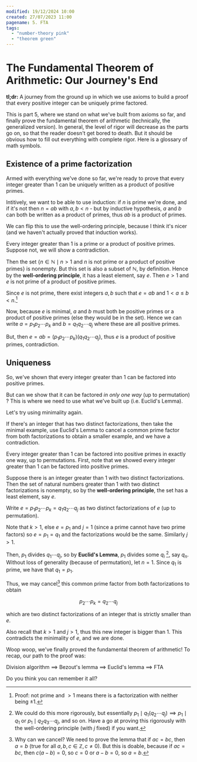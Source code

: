 ```yaml
---
modified: 19/12/2024 10:00
created: 27/07/2023 11:00
pagename: 5. FTA
tags:
  - "number-theory pink"
  - "theorem green"
---
```

# The Fundamental Theorem of Arithmetic: Our Journey's End

**tl;dr:** A journey from the ground up in which we use axioms to build a proof that every positive integer can be uniquely prime factored.

This is part 5, where we stand on what we've built from axioms so far, and finally prove the <DiscreetLink href="https://en.wikipedia.org/wiki/Fundamental_theorem_of_arithmetic">fundamental theorem of arithmetic</DiscreetLink> (technically, the generalized version). In general, the level of rigor will decrease as the parts go on, so that the reader doesn't get bored to death. But it should be obvious how to fill out everything with complete rigor. <DiscreetLink href="https://en.wikipedia.org/wiki/Glossary_of_mathematical_symbols">Here</DiscreetLink> is a glossary of math symbols.

## Existence of a prime factorization

Armed with everything we've done so far, we're ready to prove that every integer greater than 1 can be uniquely written as a product of positive primes.

Intitively, we want to be able to use induction: if $n$ is prime we're done, and if it's not then $n = ab$ with $a,b \lt n$ - but by inductive hypothesis, $a$ and $b$ can both be written as a product of primes, thus $ab$ is a product of primes.

We can flip this to use the well-ordering principle, because I think it's nicer (and we haven't actually proved that induction works).

<Lemma>
Every integer greater than 1 is a prime or a product of positive primes.
<Proof>
Suppose not, we will show a contradiction.  

Then the set $\{n \in \mathbb{N} \mid n\gt 1$ and $n$ is not prime or a product of positive primes$\}$ is nonempty. But this set is also a subset of $\mathbb{N}$, by definition. Hence by the **well-ordering principle**, it has a least element, say $e$. Then $e \gt 1$ and $e$ is not prime of a product of positive primes.

Since $e$ is not prime, there exist integers $a,b$ such that $e = ab$ and $1 \lt a \leq b \lt n$.[^1]

Now, because $e$ is minimal, $a$ and $b$ must both be positive primes or a product of positive primes (else they would be in the set). Hence we can write $a = p_1 p_2\cdots p_k$ and $b = q_1 q_2\cdots q_j$ where these are all positive primes.

But, then $e = ab = (p_1p_2\cdots p_k)(q_1q_2\cdots q_j)$, thus $e$ is a product of positive primes, contradiction.
</Proof>
</Lemma>

[^1]: Proof: not prime and $>1$ means there is a factorization with neither being $\pm 1$.

## Uniqueness

So, we've shown that every integer greater than 1 can be factored into positive primes.

But can we show that it can be factored *in only one way* (up to permutation) ? This is where we need to use what we've built up (i.e. Euclid's Lemma).

Let's try using minimality again.

If there's an integer that has two distinct factorizations, then take the minimal example, use Euclid's Lemma to cancel a common prime factor from both factorizations to obtain a smaller example, and we have a contradiction.

<Thm name="Fundamental Theorem of Arithmetic" outofline>
Every integer greater than 1 can be factored into positive primes in exactly one way, up to permutations.
<Proof outofline>
First, note that we showed every integer greater than 1 can be factored into positive primes.

Suppose there is an integer greater than 1 with two distinct factorizations. Then the set of natural numbers greater than 1 with two distinct factorizations is nonempty, so by the **well-ordering principle**, the set has a least element, say $e$.  

Write $e = p_1 p_2 \cdots p_k = q_1 q_2 \cdots q_j$ as two distinct factorizations of $e$ (up to permutation).<br/>

Note that $k \gt 1$, else $e = p_1$ and $j=1$ (since a prime cannot have two prime factors) so $e = p_1 = q_1$ and the factorizations would be the same. Similarly $j \gt 1$.

Then, $p_1$ divides $q_1 \cdots q_j$, so by **Euclid's Lemma**, $p_1$ divides some $q_i$ [^2], say $q_n$. Without loss of generality (because of permutation), let $n = 1$. Since $q_1$ is prime, we have that $q_1 = p_1$.

Thus, we may cancel[^3] this common prime factor from both factorizations to obtain  

$$p_2 \cdots p_k = q_2 \cdots q_j$$

which are two distinct factorizations of an integer that is strictly smaller than $e$.

Also recall that $k \gt 1$ and $j \gt 1$, thus this new integer is bigger than 1. This contradicts the minimality of $e$, and we are done.
</Proof>
</Thm>

[^2]: We could do this more rigorously, but essentially $p_1 \mid q_1(q_2\cdots q_j) \implies p_1 \mid q_1$ or $p_1 \mid q_2q_3 \cdots q_j$, and so on. Have a go at proving this rigorously with the well-ordering principle (with $j$ fixed) if you want.

[^3]: Why can we cancel? We need to prove the lemma that if $ac = bc$, then $a = b$ (true for all $a,b,c \in \mathbb{Z}, c \neq 0$). But this is doable, because if $ac = bc$, then $c(a-b) = 0$, so $c=0$ or $a-b=0$, so $a=b$.


Woop woop, we've finally proved the fundamental theorem of arithmetic! To recap, our path to the proof was:

<KeyIdea>Division algorithm $\implies$ Bezout's lemma $\implies$ Euclid's lemma $\implies$ FTA</KeyIdea>

Do you think you can remember it all?